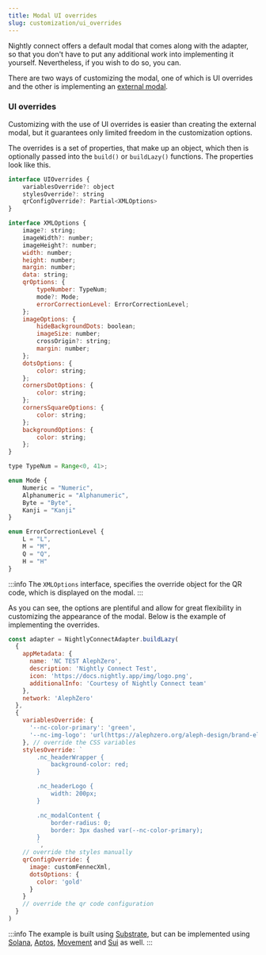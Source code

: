 ```yaml
---
title: Modal UI overrides
slug: customization/ui_overrides
---
```


Nightly connect offers a default modal that comes along with the adapter, so that you don't have to put any additional work into implementing it yourself. Nevertheless, if you wish to do so, you can.

There are two ways of customizing the modal, one of which is UI overrides and the other is implementing an [external modal](./external_modal).

### UI overrides

Customizing with the use of UI overrides is easier than creating the external modal, but it guarantees only limited freedom in the customization options.

The overrides is a set of properties, that make up an object, which then is optionally passed into the `build()` or `buildLazy()` functions. The properties look like this.

```js
interface UIOverrides {
    variablesOverride?: object
    stylesOverride?: string
    qrConfigOverride?: Partial<XMLOptions>
}

interface XMLOptions {
    image?: string;
    imageWidth?: number;
    imageHeight?: number;
    width: number;
    height: number;
    margin: number;
    data: string;
    qrOptions: {
        typeNumber: TypeNum;
        mode?: Mode;
        errorCorrectionLevel: ErrorCorrectionLevel;
    };
    imageOptions: {
        hideBackgroundDots: boolean;
        imageSize: number;
        crossOrigin?: string;
        margin: number;
    };
    dotsOptions: {
        color: string;
    };
    cornersDotOptions: {
        color: string;
    };
    cornersSquareOptions: {
        color: string;
    };
    backgroundOptions: {
        color: string;
    };
}

type TypeNum = Range<0, 41>;

enum Mode {
    Numeric = "Numeric",
    Alphanumeric = "Alphanumeric",
    Byte = "Byte",
    Kanji = "Kanji"
}

enum ErrorCorrectionLevel {
    L = "L",
    M = "M",
    Q = "Q",
    H = "H"
}
```

:::info
The `XMLOptions` interface, specifies the override object for the QR code, which is displayed on the modal.
:::

As you can see, the options are plentiful and allow for great flexibility in customizing the appearance of the modal.
Below is the example of implementing the overrides.

```js
const adapter = NightlyConnectAdapter.buildLazy(
  {
    appMetadata: {
      name: 'NC TEST AlephZero',
      description: 'Nightly Connect Test',
      icon: 'https://docs.nightly.app/img/logo.png',
      additionalInfo: 'Courtesy of Nightly Connect team'
    },
    network: 'AlephZero'
  },
  {
    variablesOverride: {
      '--nc-color-primary': 'green',
      '--nc-img-logo': 'url(https://alephzero.org/aleph-design/brand-elements/logo-day.svg)'
    }, // override the CSS variables
    stylesOverride: `
        .nc_headerWrapper {
            background-color: red;
        }

        .nc_headerLogo {
            width: 200px;
        }

        .nc_modalContent {
            border-radius: 0;
            border: 3px dashed var(--nc-color-primary);
        }
        `,
    // override the styles manually
    qrConfigOverride: {
      image: customFennecXml,
      dotsOptions: {
        color: 'gold'
      }
    }
    // override the qr code configuration
  }
)
```

:::info
The example is built using [Substrate](../../substrate/substrate/start), but can be implemented using [Solana](../../solana/solana/start), [Aptos](../../aptos/aptos/start), [Movement](../../movement/movement/start) and [Sui](../../sui/sui/start) as well.
:::
